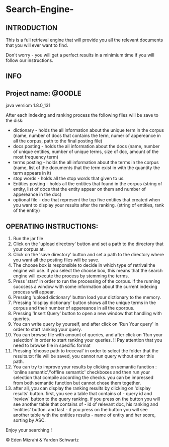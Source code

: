 # Search-Engine-

INTRODUCTION
-----------------------
This is a full retrieval engine that will provide you all the relevant documents that you will ever want to find.

Don't worry - you will get a perfect results in a minimium time if you will follow our instructions.



INFO
-----------------------
Project name: @OODLE 
-----------------------


java versiom 1.8.0_131

After each indexing and ranking process the following files will be save to the disk:
* dictionary - holds the all information about the unique term in the corpus
(name, number of docs that contains the term, numer of appereance in all the corpus, path to the final posting file) 
* docs posting - holds the all information about the docs
(name, number of unique entities, number of unique terms, size of doc, amount of the most frequency term)
* terms posting - holds the all information about the terms in the corpus
(name, list of the documents that the term exist in with the quantity the term appears in it)
* stop words - holds all the stop words that given to us.
* Entities posting - holds all the entities that found in the corpus
(string of entity, list of docs that the entity appear on them and number of appereance in the doc)
* optional file - doc that represent the top five entities that created when you want to display your results after the ranking.
(string of entities, rank of the entity)


OPERATING INSTRUCTIONS:
-----------------------
1. Run the jar file
2. Click on the 'upload directory' button and set a path to the directory that your corpus at.
3. Click on the 'save directory' button and set a path to the directory where you want all the posting files will be save.
4. The choose box is responsible to decide in which type of retrival the engine will use.
   if you select the choose box, this means that the search engine will execute the process by stemming the terms.   
5. Press 'start' in order to run the processing of the corpus.
   if the running succsess a window with some information about the current indexing process will appear.
6. Pressing 'upload dictionary' button load your dictionary to the memory.
7. Pressing 'display dictionary' button shows all the unique terms in the corpus and their number of appereance in all the cporpus.
8. Pressing 'Insert Query' button to open a new window that handling with queries.
9. You can write query by yourself, and after click on 'Run Your query' in order to start ranking your query.
10. You can browse file with amount of queries, and after click on 'Run your selection' in order to start ranking your queries.
!! Pay attention that you need to browse file in specific format
11. Pressing 'choose path to treceval' in order to select the folder that the results.txt file will be saved, you cannot run query without enter this path.
12. You can try to improve your results by clicking on semantic function : 'online semantic'/'offline semantic' checkboxes and then run your selection that compile according the checks.
you can be impressed from both semantic function but cannot chose them together.
13. after all, you can display the ranking results by clicking on 'display results' button. first, you see a table that contains of - query id and 'review' button to the query ranking. 
if you press on the button you will see another table that contains of - id of relevant doc, his ranking and 'entities' button. 
and last - if you press on the button you will see another table with the entities results - name of entity and her score, sorting by ASC.



Enjoy your searching ! 


© Eden Mizrahi & Yarden Schwartz
